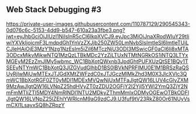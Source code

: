 Web Stack Debugging #3
----------------------------------------------------------------

https://private-user-images.githubusercontent.com/110787129/290545343-0d076c6c-5153-4dd9-b547-610a23a3fbe3.png?jwt=eyJhbGciOiJIUzI1NiIsInR5cCI6IkpXVCJ9.eyJpc3MiOiJnaXRodWIuY29tIiwiYXVkIjoicmF3LmdpdGh1YnVzZXJjb250ZW50LmNvbSIsImtleSI6ImtleTUiLCJleHAiOjE3MzY1Nzg1NzEsIm5iZiI6MTczNjU3ODI3MSwicGF0aCI6Ii8xMTA3ODcxMjkvMjkwNTQ1MzQzLTBkMDc2YzZjLTUxNTMtNGRkOS1iNTQ3LTYxMGEyM2EzZmJlMy5wbmc_WC1BbXotQWxnb3JpdGhtPUFXUzQtSE1BQy1TSEEyNTYmWC1BbXotQ3JlZGVudGlhbD1BS0lBVkNPRFlMU0E1M1BRSzRaQSUyRjIwMjUwMTExJTJGdXMtZWFzdC0xJTJGczMlMkZhd3M0X3JlcXVlc3QmWC1BbXotRGF0ZT0yMDI1MDExMVQwNjUxMTFaJlgtQW16LUV4cGlyZXM9MzAwJlgtQW16LVNpZ25hdHVyZT0zZDU2OGFjY2I2YjI5YWI2YmQ3ZjY2NmFmMTliZTI5MDY4NmRlNDI1NTU2MDkyZThmMmIxODMyOGEwOTBkODFlJlgtQW16LVNpZ25lZEhlYWRlcnM9aG9zdCJ9.U3fuf9tV23RkZ80Or61NUyVsmCXl1LsayxSQ8hZRpzY